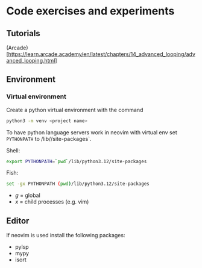 # Code exercises and experiments


## Tutorials

(Arcade)[https://learn.arcade.academy/en/latest/chapters/14_advanced_looping/advanced_looping.html]


## Environment 


### Virtual environment

Create a python virtual environment with the command

```sh
python3 -m venv <project name>
```

To have python language servers work in neovim with virtual env
set `PYTHONPATH` to <virtual env fodler>/lib/<python version>/site-packages`.

Shell:

```sh
export PYTHONPATH=`pwd`/lib/python3.12/site-packages
```
Fish:

```sh
set -gx PYTHONPATH (pwd)/lib/python3.12/site-packages
```
* *g* = global
* *x* = child processes (e.g. vim)

## Editor

If neovim is used install the following packages:

* pylsp
* mypy
* isort

